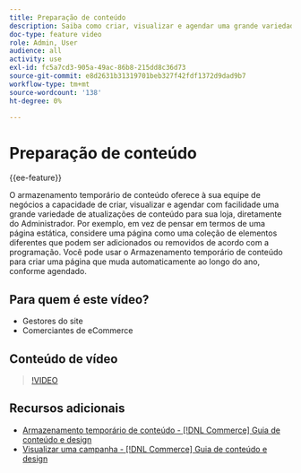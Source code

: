 ```yaml
---
title: Preparação de conteúdo
description: Saiba como criar, visualizar e agendar uma grande variedade de atualizações de conteúdo para sua loja diretamente do Administrador.
doc-type: feature video
role: Admin, User
audience: all
activity: use
exl-id: fc5a7cd3-905a-49ac-86b8-215dd8c36d73
source-git-commit: e8d2631b31319701beb327f42fdf1372d9dad9b7
workflow-type: tm+mt
source-wordcount: '138'
ht-degree: 0%

---
```


# Preparação de conteúdo

{{ee-feature}}

O armazenamento temporário de conteúdo oferece à sua equipe de negócios a capacidade de criar, visualizar e agendar com facilidade uma grande variedade de atualizações de conteúdo para sua loja, diretamente do Administrador. Por exemplo, em vez de pensar em termos de uma página estática, considere uma página como uma coleção de elementos diferentes que podem ser adicionados ou removidos de acordo com a programação. Você pode usar o Armazenamento temporário de conteúdo para criar uma página que muda automaticamente ao longo do ano, conforme agendado.

## Para quem é este vídeo?

- Gestores do site
- Comerciantes de eCommerce

## Conteúdo de vídeo

>[!VIDEO](https://video.tv.adobe.com/v/343784?quality=12&learn=on)

## Recursos adicionais

- [Armazenamento temporário de conteúdo - [!DNL Commerce] Guia de conteúdo e design](https://experienceleague.adobe.com/docs/commerce-admin/content-design/staging/content-staging.html)
- [Visualizar uma campanha - [!DNL Commerce] Guia de conteúdo e design](https://experienceleague.adobe.com/docs/commerce-admin/content-design/staging/content-staging-preview.html)

